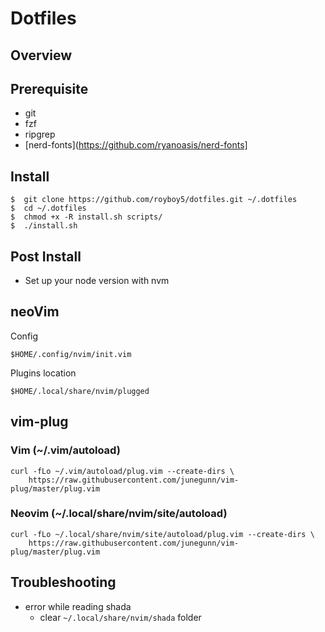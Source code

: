 # Dotfiles

## Overview

## Prerequisite
- git
- fzf
- ripgrep
- [nerd-fonts](https://github.com/ryanoasis/nerd-fonts]

## Install
```
$  git clone https://github.com/royboy5/dotfiles.git ~/.dotfiles
$  cd ~/.dotfiles
$  chmod +x -R install.sh scripts/
$  ./install.sh
```

## Post Install
- Set up your node version with nvm

## neoVim
Config
```
$HOME/.config/nvim/init.vim
```
Plugins location
```
$HOME/.local/share/nvim/plugged
```

## vim-plug
### Vim (~/.vim/autoload)
```
curl -fLo ~/.vim/autoload/plug.vim --create-dirs \
    https://raw.githubusercontent.com/junegunn/vim-plug/master/plug.vim
```
### Neovim (~/.local/share/nvim/site/autoload)
```
curl -fLo ~/.local/share/nvim/site/autoload/plug.vim --create-dirs \
    https://raw.githubusercontent.com/junegunn/vim-plug/master/plug.vim
```

## Troubleshooting
- error while reading shada
  - clear `~/.local/share/nvim/shada` folder
